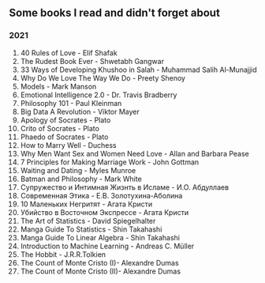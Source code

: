 <h2> Some books I read and didn't forget about </h2>

<h3>2021</h3>

<ol>
  <li>40 Rules of Love - Elif Shafak</li>
  <li>The Rudest Book Ever - Shwetabh Gangwar</li>
  <li>33 Ways of Developing Khushoo in Salah - Muhammad Salih Al-Munajjid</li>
  <li>Why Do We Love The Way We Do - Preety Shenoy</li>
  <li>Models - Mark Manson</li>
  <li>Emotional Intelligence 2.0 - Dr. Travis Bradberry</li>
  <li>Philosophy 101 - Paul Kleinman</li>
  <li>Big Data A Revolution - Viktor Mayer</li>
  <li>Apology of Socrates - Plato</li>
  <li>Crito of Socrates - Plato</li>
  <li>Phaedo of Socrates - Plato</li>
  <li>How to Marry Well - Duchess</li>
  <li>Why Men Want Sex and Women Need Love - Allan and Barbara Pease</li>
  <li>7 Principles for Making Marriage Work - John Gottman</li>
  <li>Waiting and Dating - Myles Munroe</li>
  <li>Batman and Philosophy - Mark White</li>
  <li>Супружество и Интимная Жизнть в Исламе - И.О. Абдуллаев</li>
  <li>Современная Этика - Е.В. Золотухина-Аболина</li>
  <li>10 Маленьких Негритят - Агата Кристи</li>
  <li>Убийство в Восточном Экспрессе - Агата Кристи</li>
  <li>The Art of Statistics - David Spiegelhalter</li>
  <li>Manga Guide To Statistics - Shin Takahashi</li>
  <li>Manga Guide To Linear Algebra - Shin Takahashi</li>
  <li>Introduction to Machine Learning - Andreas C. Müller</li>
  <li>The Hobbit - J.R.R.Tolkien</li>
  <li>The Count of Monte Cristo (I)- Alexandre Dumas</li>
  <li>The Count of Monte Cristo (II)- Alexandre Dumas</li>
</ol>
